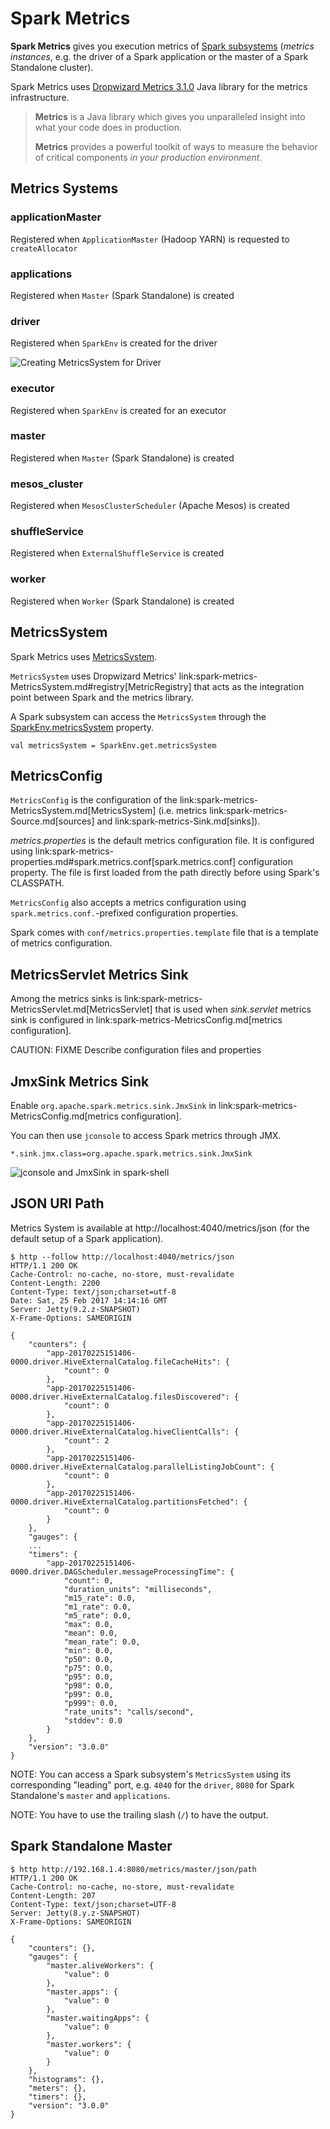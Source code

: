 # Spark Metrics

**Spark Metrics** gives you execution metrics of [Spark subsystems](MetricsSystem.md#subsystems) (_metrics instances_, e.g. the driver of a Spark application or the master of a Spark Standalone cluster).

Spark Metrics uses [Dropwizard Metrics 3.1.0](http://metrics.dropwizard.io/3.1.0/) Java library for the metrics infrastructure.

> **Metrics** is a Java library which gives you unparalleled insight into what your code does in production.
>
> **Metrics** provides a powerful toolkit of ways to measure the behavior of critical components *in your production environment*.

## Metrics Systems

### applicationMaster

Registered when `ApplicationMaster` (Hadoop YARN) is requested to `createAllocator`

### applications

Registered when `Master` (Spark Standalone) is created

### driver

Registered when `SparkEnv` is created for the driver

![Creating MetricsSystem for Driver](../images/spark-metrics-MetricsSystem-driver.png)

### executor

Registered when `SparkEnv` is created for an executor

### master

Registered when `Master` (Spark Standalone) is created

### mesos_cluster

Registered when `MesosClusterScheduler` (Apache Mesos) is created

### shuffleService

Registered when `ExternalShuffleService` is created

### worker

Registered when `Worker` (Spark Standalone) is created

## <span id="MetricsSystem"> MetricsSystem

Spark Metrics uses [MetricsSystem](MetricsSystem.md).

`MetricsSystem` uses Dropwizard Metrics' link:spark-metrics-MetricsSystem.md#registry[MetricRegistry] that acts as the integration point between Spark and the metrics library.

A Spark subsystem can access the `MetricsSystem` through the [SparkEnv.metricsSystem](../SparkEnv.md#metricsSystem) property.

```text
val metricsSystem = SparkEnv.get.metricsSystem
```

## <span id="MetricsConfig"> MetricsConfig

`MetricsConfig` is the configuration of the link:spark-metrics-MetricsSystem.md[MetricsSystem] (i.e. metrics link:spark-metrics-Source.md[sources] and link:spark-metrics-Sink.md[sinks]).

*metrics.properties* is the default metrics configuration file. It is configured using link:spark-metrics-properties.md#spark.metrics.conf[spark.metrics.conf] configuration property. The file is first loaded from the path directly before using Spark's CLASSPATH.

`MetricsConfig` also accepts a metrics configuration using ``spark.metrics.conf.``-prefixed configuration properties.

Spark comes with `conf/metrics.properties.template` file that is a template of metrics configuration.

## <span id="MetricsServlet"> MetricsServlet Metrics Sink

Among the metrics sinks is link:spark-metrics-MetricsServlet.md[MetricsServlet] that is used when *sink.servlet* metrics sink is configured in link:spark-metrics-MetricsConfig.md[metrics configuration].

CAUTION: FIXME Describe configuration files and properties

## <span id="JmxSink"> JmxSink Metrics Sink

Enable `org.apache.spark.metrics.sink.JmxSink` in link:spark-metrics-MetricsConfig.md[metrics configuration].

You can then use `jconsole` to access Spark metrics through JMX.

```text
*.sink.jmx.class=org.apache.spark.metrics.sink.JmxSink
```

![jconsole and JmxSink in spark-shell](../images/spark-metrics-jconsole.png)

## JSON URI Path

Metrics System is available at http://localhost:4040/metrics/json (for the default setup of a Spark application).

```text
$ http --follow http://localhost:4040/metrics/json
HTTP/1.1 200 OK
Cache-Control: no-cache, no-store, must-revalidate
Content-Length: 2200
Content-Type: text/json;charset=utf-8
Date: Sat, 25 Feb 2017 14:14:16 GMT
Server: Jetty(9.2.z-SNAPSHOT)
X-Frame-Options: SAMEORIGIN

{
    "counters": {
        "app-20170225151406-0000.driver.HiveExternalCatalog.fileCacheHits": {
            "count": 0
        },
        "app-20170225151406-0000.driver.HiveExternalCatalog.filesDiscovered": {
            "count": 0
        },
        "app-20170225151406-0000.driver.HiveExternalCatalog.hiveClientCalls": {
            "count": 2
        },
        "app-20170225151406-0000.driver.HiveExternalCatalog.parallelListingJobCount": {
            "count": 0
        },
        "app-20170225151406-0000.driver.HiveExternalCatalog.partitionsFetched": {
            "count": 0
        }
    },
    "gauges": {
    ...
    "timers": {
        "app-20170225151406-0000.driver.DAGScheduler.messageProcessingTime": {
            "count": 0,
            "duration_units": "milliseconds",
            "m15_rate": 0.0,
            "m1_rate": 0.0,
            "m5_rate": 0.0,
            "max": 0.0,
            "mean": 0.0,
            "mean_rate": 0.0,
            "min": 0.0,
            "p50": 0.0,
            "p75": 0.0,
            "p95": 0.0,
            "p98": 0.0,
            "p99": 0.0,
            "p999": 0.0,
            "rate_units": "calls/second",
            "stddev": 0.0
        }
    },
    "version": "3.0.0"
}
```

NOTE: You can access a Spark subsystem's `MetricsSystem` using its corresponding "leading" port, e.g. `4040` for the `driver`, `8080` for Spark Standalone's `master` and `applications`.

NOTE: You have to use the trailing slash (`/`) to have the output.

## Spark Standalone Master

```text
$ http http://192.168.1.4:8080/metrics/master/json/path
HTTP/1.1 200 OK
Cache-Control: no-cache, no-store, must-revalidate
Content-Length: 207
Content-Type: text/json;charset=UTF-8
Server: Jetty(8.y.z-SNAPSHOT)
X-Frame-Options: SAMEORIGIN

{
    "counters": {},
    "gauges": {
        "master.aliveWorkers": {
            "value": 0
        },
        "master.apps": {
            "value": 0
        },
        "master.waitingApps": {
            "value": 0
        },
        "master.workers": {
            "value": 0
        }
    },
    "histograms": {},
    "meters": {},
    "timers": {},
    "version": "3.0.0"
}
```
